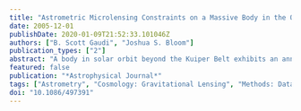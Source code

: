 ```yaml
---
title: "Astrometric Microlensing Constraints on a Massive Body in the Outer Solar System with Gaia"
date: 2005-12-01
publishDate: 2020-01-09T21:52:33.101046Z
authors: ["B. Scott Gaudi", "Joshua S. Bloom"]
publication_types: ["2"]
abstract: "A body in solar orbit beyond the Kuiper Belt exhibits an annual parallax that exceeds its apparent proper motion by up to many orders of magnitude. Apparent motion of this body along the parallactic ellipse will deflect the angular position of background stars due to astrometric microlensing (``induced parallax``). By synoptically sampling the astrometric position of background stars over the entire sky, constraints on the existence (and basic properties) of a massive nearby body may be inferred. With a simple simulation, we estimate the signal-to-noise ratio for detecting such a body-as a function of mass, heliocentric distance, and ecliptic latitude-using the anticipated sensitivity and temporal cadences from Gaia (launch date 2011). A Jupiter-mass (M$_J$) object at 2000 AU is detectable by Gaia over the whole sky above 5 σ, with even stronger constraints if it lies near the ecliptic plane. Hypotheses for the mass (åisebox-0.5ex 3M$_J$), distance (i̊sebox-0.5ex 20,000 AU), and location of the proposed perturber (``Planet X''), which gives rise to long- period comets, may be testable."
featured: false
publication: "*Astrophysical Journal*"
tags: ["Astrometry", "Cosmology: Gravitational Lensing", "Methods: Data Analysis", "Oort Cloud", "Astrophysics"]
doi: "10.1086/497391"
---
```


